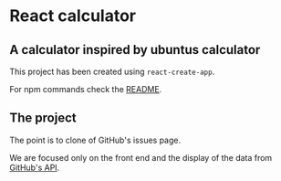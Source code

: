 # React calculator

## A calculator inspired by ubuntus calculator

This project has been created using `react-create-app`.  

For npm commands check the [README](./README.md).

## The project

The point is to clone of GitHub's issues page.

We are focused only on the front end and the display of the data from [GitHub's API](https://docs.github.com/en/free-pro-team@latest/rest/reference/issues).
